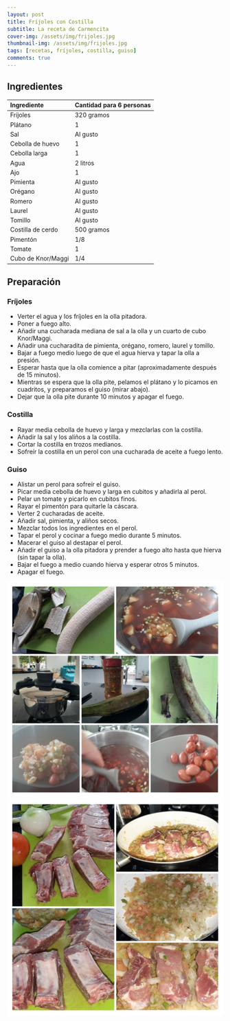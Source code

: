 ```yaml
---
layout: post
title: Fríjoles con Costilla
subtitle: La receta de Carmencita
cover-img: /assets/img/frijoles.jpg
thumbnail-img: /assets/img/frijoles.jpg
tags: [recetas, fríjoles, costilla, guiso]
comments: true
---
```


## Ingredientes

| Ingrediente        | Cantidad para 6 personas |
| :------            | :---                     |
| Fríjoles           | 320 gramos               |
| Plátano            | 1                        |
| Sal                | Al gusto                 |
| Cebolla de huevo   | 1                        |
| Cebolla larga      | 1                        |
| Agua               | 2 litros                 |
| Ajo                | 1                        |
| Pimienta           | Al gusto                 |
| Orégano            | Al gusto                 |
| Romero             | Al gusto                 |
| Laurel             | Al gusto                 |
| Tomillo            | Al gusto                 |
| Costilla de cerdo  | 500 gramos               |
| Pimentón           | 1/8                      |
| Tomate             | 1                        |
| Cubo de Knor/Maggi | 1/4                      |

## Preparación

### Fríjoles
- Verter el agua y los fríjoles en la olla pitadora.
- Poner a fuego alto.
- Añadir una cucharada mediana de sal a la olla y un cuarto de cubo Knor/Maggi.
- Añadir una cucharadita de pimienta, orégano, romero, laurel y tomillo.
- Bajar a fuego medio luego de que el agua hierva y tapar la olla a presión.
- Esperar hasta que la olla comience a pitar (aproximadamente después de 15 minutos).
- Mientras se espera que la olla pite, pelamos el plátano y lo picamos en cuadritos, y preparamos el guiso (mirar abajo).
- Dejar que la olla pite durante 10 minutos y apagar el fuego.

### Costilla
- Rayar media cebolla de huevo y larga y mezclarlas con la costilla.
- Añadir la sal y los aliños a la costilla.
- Cortar la costilla en trozos medianos.
- Sofreír la costilla en un perol con una cucharada de aceite a fuego lento.

### Guiso
- Alistar un perol para sofreír el guiso.
- Picar media cebolla de huevo y larga en cubitos y añadirla al perol.
- Pelar un tomate y picarlo en cubitos finos.
- Rayar el pimentón para quitarle la cáscara.
- Verter 2 cucharadas de aceite.
- Añadir sal, pimienta, y aliños secos.
- Mezclar todos los ingredientes en el perol.
- Tapar el perol y cocinar a fuego medio durante 5 minutos.
- Macerar el guiso al destapar el perol.
- Añadir el guiso a la olla pitadora y prender a fuego alto hasta que hierva (sin tapar la olla).
- Bajar el fuego a medio cuando hierva y esperar otros 5 minutos.
- Apagar el fuego.

![Olla pitadora](../assets/img/frijoles-con-costilla-de-cerdo.jpeg)
![Olla pitadora](../assets/img/frijoles-con-costilla.jpeg)

<!-- {: .box-note} -->
<!-- **Note:** This is a notification box. -->

<!-- {: .box-warning} -->
<!-- **Warning:** This is a warning box. -->

<!-- {: .box-error} -->
<!-- **Error:** This is an error box. -->

